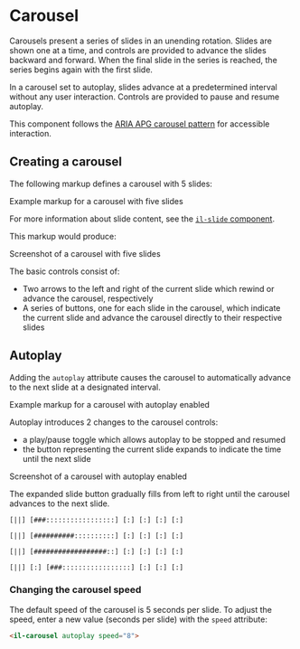 # Carousel

Carousels present a series of slides in an unending rotation. Slides are shown one at a time, and controls are provided to advance the slides backward and forward. When the final slide in the series is reached, the series begins again with the first slide.

In a carousel set to autoplay, slides advance at a predetermined interval without any user interaction. Controls are provided to pause and resume autoplay.

This component follows the [ARIA APG carousel pattern](https://www.w3.org/WAI/ARIA/apg/patterns/carousel/) for accessible interaction.

## Creating a carousel

The following markup defines a carousel with 5 slides:

<object class="sample" type="text/html" data="samples/5-slides.html">
  Example markup for a carousel with five slides 
</object>

For more information about slide content, see the [`il-slide` component](../il-slide/README.md).

This markup would produce:

<object class="screenshot" type="text/plain" data="comps/5-slides.txt">
  Screenshot of a carousel with five slides 
</object>

The basic controls consist of:

* Two arrows to the left and right of the current slide which rewind or advance the carousel, respectively
* A series of buttons, one for each slide in the carousel, which indicate the current slide and advance the carousel directly to their respective slides

## Autoplay

Adding the `autoplay` attribute causes the carousel to automatically advance to the next slide at a designated interval.

<object class="sample" type="text/html" data="samples/autoplay.html">
  Example markup for a carousel with autoplay enabled 
</object>

Autoplay introduces 2 changes to the carousel controls:

* a play/pause toggle which allows autoplay to be stopped and resumed
* the button representing the current slide expands to indicate the time until the next slide 

<object class="screenshot" type="text/plain" data="comps/autoplay.txt">
  Screenshot of a carousel with autoplay enabled 
</object>

The expanded slide button gradually fills from left to right until the carousel advances to the next slide.

```
[||] [###:::::::::::::::::] [:] [:] [:] [:]
```
```
[||] [##########::::::::::] [:] [:] [:] [:]
```
```
[||] [##################::] [:] [:] [:] [:]
```
```
[||] [:] [###:::::::::::::::::] [:] [:] [:]
```

### Changing the carousel speed

The default speed of the carousel is 5 seconds per slide. To adjust the speed, enter a new value (seconds per slide) with the `speed` attribute:

```html
<il-carousel autoplay speed="8">
```
